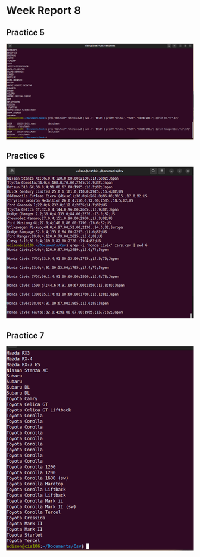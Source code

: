 # Week Report 8

## Practice 5

![p5](p5.png)

## Practice 6

![p6](p6.png)

## Practice 7  

![p7](p7.png)

